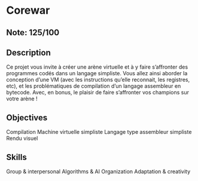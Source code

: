 # Corewar

## Note: 125/100

## Description

Ce projet vous invite à créer une arène virtuelle et à y faire s’affronter des programmes codés dans un langage simpliste. Vous allez ainsi aborder la conception d’une VM (avec les instructions qu’elle reconnait, les registres, etc), et les problématiques de compilation d’un langage assembleur en bytecode. Avec, en bonus, le plaisir de faire s’affronter vos champions sur votre arène !

## Objectives

Compilation 
Machine virtuelle simpliste 
Langage type assembleur simpliste 
Rendu visuel 

## Skills

Group & interpersonal 
Algorithms & AI 
Organization 
Adaptation & creativity 

